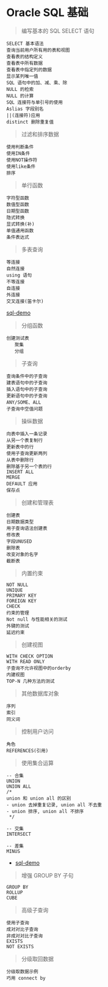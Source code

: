 # Oracle SQL 基础

> 编写基本的 SQL SELECT 语句

```oracle
SELECT 基本语法
查询当前用户所有用的表和视图
查看表的结构定义
查看表中所有数据
查看表中指定列的数据
显示某列唯一值
SQL 语句中的加、减、乘、除
NULL 的检索
NULL 的计算
SQL 连接符与单引号的使用
Aslias 字段别名
||(连接符)应用
distinct 删除重复值
```


> 过滤和排序数据

```oracle
使用判断条件
使用IN条件
使用NOT操作符
使用like条件
排序
```


> 单行函数

```oracle
字符型函数
数值型函数
日期型函数
隐式转换
显式转换(补)
单值通用函数
条件表达式
```


> 多表查询

```oracle
等连接
自然连接
using 语句
不等连接
自连接
外连接
交叉连接(笛卡尔)
```

[sql-demo](../sql_demo/base/04_multi_table_select.sql)

> 分组函数

```oracle
创建测试表
   聚集
   分组
```


> 子查询

```oracle
查询条件中的子查询
建表语句中的子查询
插入语句中的子查询
更新语句中的子查询
ANY/SOME、ALL
子查询中空值问题
```


> 操纵数据

```oracle
向表中插入一条记录
从另一个表复制行
更新表中的行
使用子查询更新两列
从表中删除行
删除基于另一个表的行
INSERT ALL
MERGE
DEFAULT 应用
保存点
```

> 创建和管理表

```oracle
创建表
日期数据类型
用子查询语法创建表
修改表
字段UNUSED
删除表
改变对象的名字
截断表
```


> 内置约束

```oracle
NOT NULL
UNIQUE
PRIMARY KEY
FOREIGN KEY
CHECK
约束的管理
Not null 与性能相关的测试
外键的测试
延迟约束
```


> 创建视图

```oracle
WITH CHECK OPTION
WITH READ ONLY
子查询不允许视图中的orderby
内建视图
TOP-N 几种方法的测试
```

> 其他数据库对象

```oracle
序列
索引
同义词
```



> 控制用户访问

```oracle
角色
REFERENCES(引用)
```

> 使用集合运算

```oracle
-- 合集
UNION
UNION ALL
/*
union 和 union all 的区别
- union 去掉重复记录, union all 不去重
- union 排序, union all 不排序
 */
 
-- 交集
INTERSECT

-- 差集
MINUS
```

- [sql-demo](../sql_demo/base/06_union.sql)



> 增强 GROUP BY ⼦句

```oracle
GROUP BY
ROLLUP
CUBE
```

> 高级子查询

```oracle
使用子查询
成对对比子查询
非成对对比子查询
EXISTS
NOT EXISTS
```

> 分级取回数据

```oracle
分级取数据示例
巧用 connect by
```

